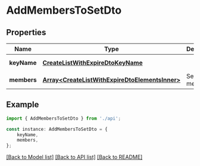 # AddMembersToSetDto


## Properties

Name | Type | Description | Notes
------------ | ------------- | ------------- | -------------
**keyName** | [**CreateListWithExpireDtoKeyName**](CreateListWithExpireDtoKeyName.md) |  | [default to undefined]
**members** | [**Array&lt;CreateListWithExpireDtoElementsInner&gt;**](CreateListWithExpireDtoElementsInner.md) | Set members | [default to undefined]

## Example

```typescript
import { AddMembersToSetDto } from './api';

const instance: AddMembersToSetDto = {
    keyName,
    members,
};
```

[[Back to Model list]](../README.md#documentation-for-models) [[Back to API list]](../README.md#documentation-for-api-endpoints) [[Back to README]](../README.md)
